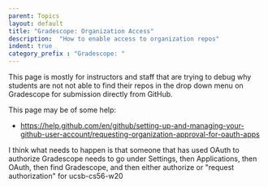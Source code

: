 ```yaml
---
parent: Topics
layout: default
title: "Gradescope: Organization Access"
description:  "How to enable access to organization repos"
indent: true
category_prefix	: "Gradescope: "
---
```


This page is mostly for instructors and staff that are trying to debug why students are not not able to find their repos 
in the drop down menu on Gradescope for submission directly from GitHub.

This page may be of some help: 
* <https://help.github.com/en/github/setting-up-and-managing-your-github-user-account/requesting-organization-approval-for-oauth-apps>

I think what needs to happen is that someone that has used OAuth to authorize Gradescope needs to go under Settings,
then Applications, then OAuth, then find Gradescope, and then either authorize or "request authorization" for ucsb-cs56-w20
